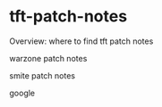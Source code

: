 # tft-patch-notes
Overview: where to find tft patch notes

warzone patch notes

smite patch notes

google
